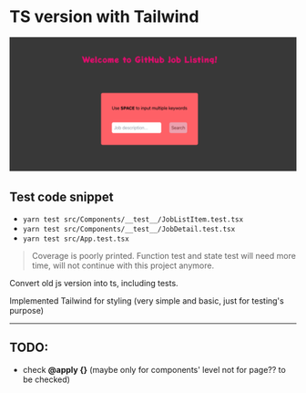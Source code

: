 # TS version with Tailwind

![Front Page](./src/img/frontpage.png)

## Test code snippet
- `yarn test src/Components/__test__/JobListItem.test.tsx`
- `yarn test src/Components/__test__/JobDetail.test.tsx`
- `yarn test src/App.test.tsx`

> Coverage is poorly printed. Function test and state test will need more time, will not continue with this project anymore.

Convert old js version into ts, including tests.

Implemented Tailwind for styling (very simple and basic, just for testing's purpose)

---
## TODO:

- check **@apply {}** (maybe only for components' level not for page?? to be checked)